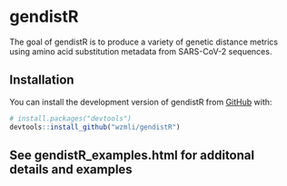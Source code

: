 
<!-- README.md is generated from README.Rmd. Please edit that file -->

# gendistR

<!-- badges: start -->
<!-- badges: end -->

The goal of gendistR is to produce a variety of genetic distance metrics
using amino acid substitution metadata from SARS-CoV-2 sequences.

## Installation

You can install the development version of gendistR from
[GitHub](https://github.com/) with:

``` r
# install.packages("devtools")
devtools::install_github("wzmli/gendistR")
```

## See gendistR_examples.html for additonal details and examples
